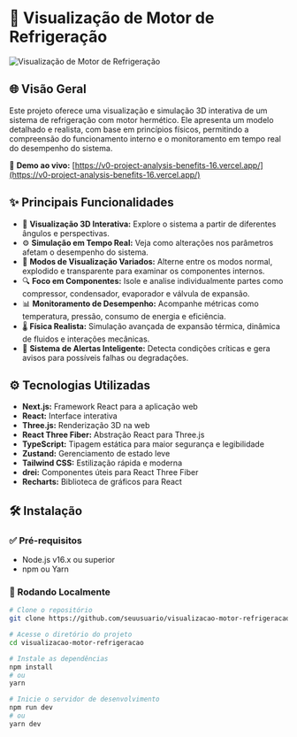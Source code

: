 # 🔧 Visualização de Motor de Refrigeração

![Visualização de Motor de Refrigeração](https://v0-project-analysis-benefits-16.vercel.app/preview.png)

## 🌐 Visão Geral

Este projeto oferece uma visualização e simulação 3D interativa de um sistema de refrigeração com motor hermético. Ele apresenta um modelo detalhado e realista, com base em princípios físicos, permitindo a compreensão do funcionamento interno e o monitoramento em tempo real do desempenho do sistema.

🔗 **Demo ao vivo:** [https://v0-project-analysis-benefits-16.vercel.app/](https://v0-project-analysis-benefits-16.vercel.app/)

## ✨ Principais Funcionalidades

- 🎥 **Visualização 3D Interativa:** Explore o sistema a partir de diferentes ângulos e perspectivas.
- ⚙️ **Simulação em Tempo Real:** Veja como alterações nos parâmetros afetam o desempenho do sistema.
- 🧩 **Modos de Visualização Variados:** Alterne entre os modos normal, explodido e transparente para examinar os componentes internos.
- 🔍 **Foco em Componentes:** Isole e analise individualmente partes como compressor, condensador, evaporador e válvula de expansão.
- 📊 **Monitoramento de Desempenho:** Acompanhe métricas como temperatura, pressão, consumo de energia e eficiência.
- 🌡️ **Física Realista:** Simulação avançada de expansão térmica, dinâmica de fluidos e interações mecânicas.
- 🚨 **Sistema de Alertas Inteligente:** Detecta condições críticas e gera avisos para possíveis falhas ou degradações.

## ⚙️ Tecnologias Utilizadas

- **Next.js:** Framework React para a aplicação web
- **React:** Interface interativa
- **Three.js:** Renderização 3D na web
- **React Three Fiber:** Abstração React para Three.js
- **TypeScript:** Tipagem estática para maior segurança e legibilidade
- **Zustand:** Gerenciamento de estado leve
- **Tailwind CSS:** Estilização rápida e moderna
- **drei:** Componentes úteis para React Three Fiber
- **Recharts:** Biblioteca de gráficos para React

## 🛠️ Instalação

### ✅ Pré-requisitos

- Node.js v16.x ou superior
- npm ou Yarn

### 🚀 Rodando Localmente

```bash
# Clone o repositório
git clone https://github.com/seuusuario/visualizacao-motor-refrigeracao.git

# Acesse o diretório do projeto
cd visualizacao-motor-refrigeracao

# Instale as dependências
npm install
# ou
yarn

# Inicie o servidor de desenvolvimento
npm run dev
# ou
yarn dev
